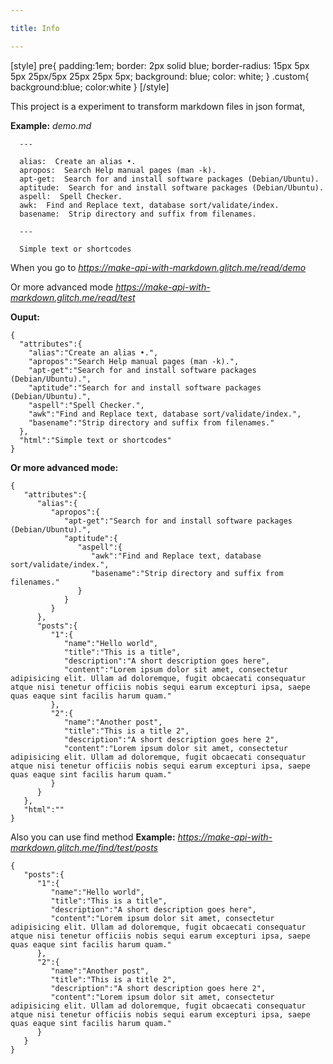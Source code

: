 ```yaml
---

title: Info

---
```



[style]
pre{
  padding:1em;
  border: 2px solid blue;
  border-radius: 15px 5px 5px 25px/5px 25px 25px 5px;
  background: blue;
  color: white;
}
.custom{
  background:blue;
  color:white
}
[/style]



This project is a experiment to transform markdown files in json format,



**Example:**  _demo.md_

```
  ---

  alias:  Create an alias •.
  apropos:  Search Help manual pages (man -k).
  apt-get:  Search for and install software packages (Debian/Ubuntu).
  aptitude:  Search for and install software packages (Debian/Ubuntu).
  aspell:  Spell Checker.
  awk:  Find and Replace text, database sort/validate/index.
  basename:  Strip directory and suffix from filenames.

  ---

  Simple text or shortcodes

```


When you go to _https://make-api-with-markdown.glitch.me/read/demo_

Or more advanced mode _https://make-api-with-markdown.glitch.me/read/test_


**Ouput:**


```
{
  "attributes":{
    "alias":"Create an alias •.",
    "apropos":"Search Help manual pages (man -k).",
    "apt-get":"Search for and install software packages (Debian/Ubuntu).",
    "aptitude":"Search for and install software packages (Debian/Ubuntu).",
    "aspell":"Spell Checker.",
    "awk":"Find and Replace text, database sort/validate/index.",
    "basename":"Strip directory and suffix from filenames."
  },
  "html":"Simple text or shortcodes"
}
```

**Or more advanced mode:**

    {
       "attributes":{
          "alias":{
             "apropos":{
                "apt-get":"Search for and install software packages (Debian/Ubuntu).",
                "aptitude":{
                   "aspell":{
                      "awk":"Find and Replace text, database sort/validate/index.",
                      "basename":"Strip directory and suffix from filenames."
                   }
                }
             }
          },
          "posts":{
             "1":{
                "name":"Hello world",
                "title":"This is a title",
                "description":"A short description goes here",
                "content":"Lorem ipsum dolor sit amet, consectetur adipisicing elit. Ullam ad doloremque, fugit obcaecati consequatur atque nisi tenetur officiis nobis sequi earum excepturi ipsa, saepe quas eaque sint facilis harum quam."
             },
             "2":{
                "name":"Another post",
                "title":"This is a title 2",
                "description":"A short description goes here 2",
                "content":"Lorem ipsum dolor sit amet, consectetur adipisicing elit. Ullam ad doloremque, fugit obcaecati consequatur atque nisi tenetur officiis nobis sequi earum excepturi ipsa, saepe quas eaque sint facilis harum quam."
             }
          }
       },
       "html":""
    }



Also you can use find method
**Example:** _https://make-api-with-markdown.glitch.me/find/test/posts_



    {
       "posts":{
          "1":{
             "name":"Hello world",
             "title":"This is a title",
             "description":"A short description goes here",
             "content":"Lorem ipsum dolor sit amet, consectetur adipisicing elit. Ullam ad doloremque, fugit obcaecati consequatur atque nisi tenetur officiis nobis sequi earum excepturi ipsa, saepe quas eaque sint facilis harum quam."
          },
          "2":{
             "name":"Another post",
             "title":"This is a title 2",
             "description":"A short description goes here 2",
             "content":"Lorem ipsum dolor sit amet, consectetur adipisicing elit. Ullam ad doloremque, fugit obcaecati consequatur atque nisi tenetur officiis nobis sequi earum excepturi ipsa, saepe quas eaque sint facilis harum quam."
          }
       }
    }




